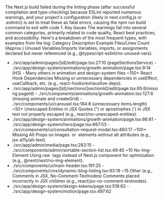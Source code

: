 The Next.js build failed during the linting phase (after successful compilation and type-checking) because ESLint reported numerous warnings, and your project's configuration (likely in next.config.js or .eslintrc) is set to treat these as fatal errors, causing the npm run build command to exit with code 1.
Key Issues
The warnings fall into several common categories, primarily related to code quality, React best practices, and accessibility. Here's a breakdown of the most frequent types, with examples from the log:
Category
Description
Example Files/Lines
Count (Approx.)
Unused Variables/Imports
Variables, imports, or assignments declared but never referenced (e.g., @typescript-eslint/no-unused-vars).
- ./src/app/admin/pages/[id]/edit/page.tsx:27:10 (pageSectionsService) - ./src/app/design-system/animations/growth-animation/page.tsx:9:14 (H3) - Many others in animation and design-system files
~150+
React Hook Dependencies
Missing or unnecessary dependencies in useEffect, useCallback, etc. (e.g., react-hooks/exhaustive-deps).
- ./src/app/admin/pages/[id]/sections/[sectionId]/edit/page.tsx:85:6(missing pageId) - ./src/components/animations/growth-animation.tsx:127:6 (missing animate and createGrid) - ./src/components/ui/carousel.tsx:184:6 (unnecessary items.length)
~50+
Unescaped Entities in JSX
Quotes (") or apostrophes (') in JSX text not properly escaped (e.g., react/no-unescaped-entities).
- ./src/app/design-system/animations/growth-animation/page.tsx:86:81 - ./src/app/design-system/hero/page.tsx:667:53 - ./src/components/ui/consultation-request-modal.tsx:460:17
~100+
Missing Alt Props on Images
<img> or <Image> elements without alt attributes (e.g., jsx-a11y/alt-text).
- ./src/app/admin/media/page.tsx:283:15 - ./src/components/admin/sortable-section-list.tsx:49:40
~10
No-Img-Element
Using raw <img> tags instead of Next.js <Image>component for optimization (e.g., @next/next/no-img-element).
- ./src/components/ui/main-header.tsx:191:25 - ./src/components/cms/dynamic-blog-listing.tsx:93:19
~15
Other (e.g., Comments in JSX, No-Comment-Textnodes)
Comments placed incorrectly in JSX children (e.g., react/jsx-no-comment-textnodes).
- ./src/app/design-system/design-tokens/page.tsx:518:62 - ./src/app/design-system/motion/page.tsx:497:62
